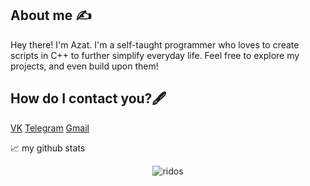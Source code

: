 ## About me :writing_hand:

Hey there! I'm Azat. I'm a self-taught programmer who loves to create scripts in C++ to further simplify everyday life. Feel free to explore my projects, and even build upon them!

## How do I contact you?🖋️

[VK](https://vk.com/ptaha99)
[Telegram](https://tlgg.ru/@RIDOS32)
[Gmail](mailto:smartsites.dev27@gmail.com)

📈 my github stats

<p align="center"> <img src="https://github-readme-stats.vercel.app/api?username=ridos&show_icons=true&theme=gotham" alt="ridos"/>
